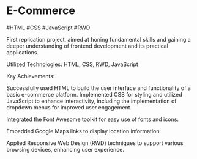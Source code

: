 # E-Commerce
#HTML #CSS #JavaScript #RWD

First replication project, aimed at honing fundamental skills and gaining a deeper understanding of frontend development and its practical applications.

Utilized Technologies: HTML, CSS, RWD, JavaScript

Key Achievements:

Successfully used HTML to build the user interface and functionality of a basic e-commerce platform. Implemented CSS for styling and utilized JavaScript to enhance interactivity, including the implementation of dropdown menus for improved user engagement.

Integrated the Font Awesome toolkit for easy use of fonts and icons.

Embedded Google Maps links to display location information.

Applied Responsive Web Design (RWD) techniques to support various browsing devices, enhancing user experience.
